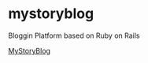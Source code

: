 # mystoryblog
Bloggin Platform based on Ruby on Rails


[MyStoryBlog](https://mystoryblog.herokuapp.com)